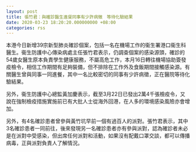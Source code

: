 ```yaml
---
layout: post
title: 張竹君：與確診醫生進餐同事有少許病徵　等待化驗結果
date: 2020-03-23 18:20:20.000000000 +08:00
categories: rss
---
```


本港今日新增39宗新型肺炎確診個案，包括一名在機場工作的衞生署港口衞生科醫生。衞生防護中心傳染病處主任張竹君表示，仍調查個案的感染源頭，確診的54歲女醫生原本負責學生健康服務，不屬高危工作，本月16日轉往機場協助簽發疫檢令，相信工作期間有足夠裝備，但不排除在工作外及食飯期間接觸感染源。有關醫生曾與同事一同進餐，其中一名比較密切的同事有少許病徵，正在醫院等待化驗結果。

另外，衞生防護中心總監黃加慶表示，截至3月22日已發出2萬4千張檢疫令，又說在強制檢疫措施實施前已有大批人士從海外回港，在人多的環境感染風險亦會增加。

另外，有4名確診患者曾參與黃竹坑早前一個有過百人的派對。張竹君表示，其中3名確診患者一同前往，後來發現另一名確診患者亦有參與派對，認為確診者未必是在派對中受感染，但出席任何派對和活動，如果沒有配戴口罩交談，都可以傳播病毒，正與派對負責人了解情況。
